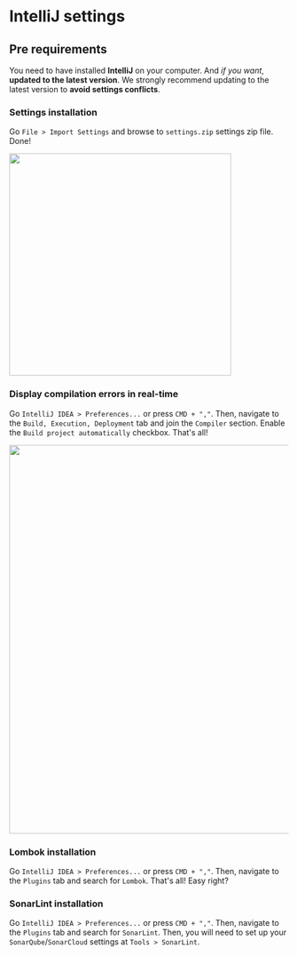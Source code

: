 # IntelliJ settings

## Pre requirements

You need to have installed **IntelliJ** on your computer. And *if you want*, **updated to the latest version**. We strongly recommend updating to the latest version to **avoid settings conflicts**.

### Settings installation

Go `File > Import Settings` and browse to `settings.zip` settings zip file. Done!

<img src="https://i.imgur.com/HLAgfkg.png" width="400px">

### Display compilation errors in real-time

Go `IntelliJ IDEA > Preferences...` or press `CMD + ","`. Then, navigate to the `Build, Execution, Deployment` tab and join the `Compiler` section. Enable the `Build project automatically` checkbox. That's all!

<img src="https://i.imgur.com/ezldE4X.png" width="700px">

### Lombok installation

Go `IntelliJ IDEA > Preferences...` or press `CMD + ","`. Then, navigate to the `Plugins` tab and search for `Lombok`. That's all! Easy right?

### SonarLint installation

Go `IntelliJ IDEA > Preferences...` or press `CMD + ","`. Then, navigate to the `Plugins` tab and search for `SonarLint`. Then, you will need to set up your `SonarQube`/`SonarCloud` settings at `Tools > SonarLint`.